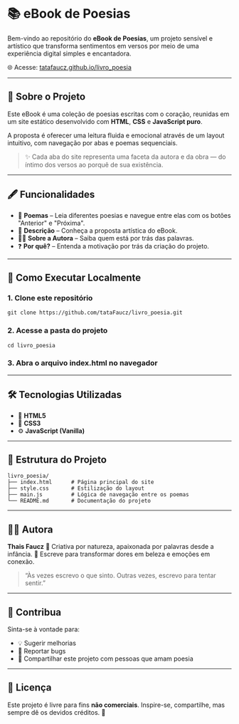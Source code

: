 # 📚 eBook de Poesias

Bem-vindo ao repositório do **eBook de Poesias**, um projeto sensível e artístico que transforma sentimentos em versos por meio de uma experiência digital simples e encantadora.  

🌐 Acesse: [tatafaucz.github.io/livro_poesia](https://tatafaucz.github.io/livro_poesia/)

---

## 🌷 Sobre o Projeto

Este eBook é uma coleção de poesias escritas com o coração, reunidas em um site estático desenvolvido com **HTML**, **CSS** e **JavaScript puro**.

A proposta é oferecer uma leitura fluida e emocional através de um layout intuitivo, com navegação por abas e poemas sequenciais.  
> ✨ Cada aba do site representa uma faceta da autora e da obra — do íntimo dos versos ao porquê de sua existência.

---

## 🖋️ Funcionalidades

- 📜 **Poemas** – Leia diferentes poesias e navegue entre elas com os botões "Anterior" e "Próxima".
- 🧠 **Descrição** – Conheça a proposta artística do eBook.
- 👩‍🎨 **Sobre a Autora** – Saiba quem está por trás das palavras.
- ❓ **Por quê?** – Entenda a motivação por trás da criação do projeto.

---

## 🚀 Como Executar Localmente

### 1. Clone este repositório
```
git clone https://github.com/tataFaucz/livro_poesia.git
```

### 2. Acesse a pasta do projeto
```
cd livro_poesia
```

### 3. Abra o arquivo index.html no navegador

---

## 🛠️ Tecnologias Utilizadas

* 🧱 **HTML5**
* 🎨 **CSS3**
* ⚙️ **JavaScript (Vanilla)**

---

## 📁 Estrutura do Projeto

```
livro_poesia/
├── index.html      # Página principal do site
├── style.css       # Estilização do layout
├── main.js         # Lógica de navegação entre os poemas
└── README.md       # Documentação do projeto
```

---

## 👩‍💻 Autora

**Thais Faucz**
📍 Criativa por natureza, apaixonada por palavras desde a infância.
📝 Escreve para transformar dores em beleza e emoções em conexão.

> “Às vezes escrevo o que sinto. Outras vezes, escrevo para tentar sentir.”

---

## 🤝 Contribua

Sinta-se à vontade para:

* 💡 Sugerir melhorias
* 🐞 Reportar bugs
* 🌟 Compartilhar este projeto com pessoas que amam poesia

---

## 📎 Licença

Este projeto é livre para fins **não comerciais**. Inspire-se, compartilhe, mas sempre dê os devidos créditos. 💖
